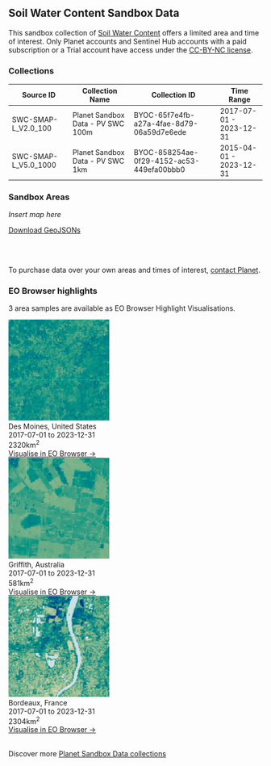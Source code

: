 ## Soil Water Content Sandbox Data

This sandbox collection of <a href="../soil-water-content/">Soil Water Content</a> offers a limited area and time of interest. Only Planet accounts and Sentinel Hub accounts with a paid subscription or a Trial account have access under the <a href="https://creativecommons.org/licenses/by-nc/4.0/" target="_blank">CC-BY-NC license</a>.

### Collections

<table>
  <thead>
    <tr>
      <th>Source ID</th>
      <th>Collection Name</th>
      <th>Collection ID</th>
      <th>Time Range</th>
    </tr>
  </thead>
  <tbody>
    <tr>
      <td>SWC-SMAP-L_V2.0_100</td>
      <td>Planet Sandbox Data - PV SWC 100m</td>
      <td>BYOC-65f7e4fb-a27a-4fae-8d79-06a59d7e6ede</td>
      <td>2017-07-01 - 2023-12-31</td>
    </tr>
    <tr>
      <td>SWC-SMAP-L_V5.0_1000</td>
      <td>Planet Sandbox Data - PV SWC 1km</td>
      <td>BYOC-858254ae-0f29-4152-ac53-449efa00bbb0</td>
      <td>2015-04-01 - 2023-12-31</td>
    </tr>
   </tbody>
</table>

### Sandbox Areas
*Insert map here*

<a href="../soil-water-content/polygons.geojson" download>Download GeoJSONs</a>

<br>
<br>

To purchase data over your own areas and times of interest, <a href="https://www.planet.com/contact-sales/#contact-sales)" target="_blank">contact Planet</a>.

### EO Browser highlights
3 area samples are available as EO Browser Highlight Visualisations.
<br>
<div class="container33">
    <div class="image-card">
    <a href='https://apps.sentinel-hub.com/eo-browser/?zoom=11&lat=41.191&lng=-93.818&themeId=PLANET_SANDBOX&visualizationUrl=https%3A%2F%2Fservices.sentinel-hub.com%2Fogc%2Fwms%2F2e4a87f8-2beb-483e-a62e-689a5916d958&datasetId=65f7e4fb-a27a-4fae-8d79-06a59d7e6ede&fromTime=2022-12-31T00%3A00%3A00.000Z&toTime=2022-12-31T23%3A59%3A59.999Z&layerId=SWC-100&demSource3D="MAPZEN"' target="_blank"><img src="SWC_USA.png" alt="EOB Highlight 1" class="imagette"></a>
        <div class="info">
            <div class="title">Des Moines, United States</div>
            <div class="text">
                2017-07-01 to 2023-12-31<br>
                2320km<sup>2</sup>
            </div>
            <div class="eob-link"><a href='https://apps.sentinel-hub.com/eo-browser/?zoom=11&lat=41.191&lng=-93.818&themeId=PLANET_SANDBOX&visualizationUrl=https%3A%2F%2Fservices.sentinel-hub.com%2Fogc%2Fwms%2F2e4a87f8-2beb-483e-a62e-689a5916d958&datasetId=65f7e4fb-a27a-4fae-8d79-06a59d7e6ede&fromTime=2022-12-31T00%3A00%3A00.000Z&toTime=2022-12-31T23%3A59%3A59.999Z&layerId=SWC-100&demSource3D="MAPZEN"' target="_blank">Visualise in EO Browser -></a></div>
        </div>
    </div>
    <div class="image-card">
    <a href='https://apps.sentinel-hub.com/eo-browser/?zoom=12&lat=-34.5218&lng=146.1202&themeId=PLANET_SANDBOX&visualizationUrl=https%3A%2F%2Fservices.sentinel-hub.com%2Fogc%2Fwms%2F2e4a87f8-2beb-483e-a62e-689a5916d958&datasetId=65f7e4fb-a27a-4fae-8d79-06a59d7e6ede&fromTime=2022-12-27T00%3A00%3A00.000Z&toTime=2022-12-27T23%3A59%3A59.999Z&layerId=SWC-100&demSource3D="MAPZEN"' target="_blank"><img src="SWC_AUS.png" alt="EOB Highlight 2" class="imagette"></a>
        <div class="info">
            <div class="title">Griffith, Australia</div>
            <div class="text">
                2017-07-01 to 2023-12-31<br>
                581km<sup>2</sup>
            </div>
            <div class="eob-link"><a href='https://apps.sentinel-hub.com/eo-browser/?zoom=12&lat=-34.5218&lng=146.1202&themeId=PLANET_SANDBOX&visualizationUrl=https%3A%2F%2Fservices.sentinel-hub.com%2Fogc%2Fwms%2F2e4a87f8-2beb-483e-a62e-689a5916d958&datasetId=65f7e4fb-a27a-4fae-8d79-06a59d7e6ede&fromTime=2022-12-27T00%3A00%3A00.000Z&toTime=2022-12-27T23%3A59%3A59.999Z&layerId=SWC-100&demSource3D="MAPZEN"' target="_blank">Visualise in EO Browser -></a></div>
        </div>
    </div>
    <div class="image-card">
    <a href='https://apps.sentinel-hub.com/eo-browser/?zoom=11&lat=44.84&lng=-0.5234&themeId=PLANET_SANDBOX&visualizationUrl=https%3A%2F%2Fservices.sentinel-hub.com%2Fogc%2Fwms%2F2e4a87f8-2beb-483e-a62e-689a5916d958&datasetId=65f7e4fb-a27a-4fae-8d79-06a59d7e6ede&fromTime=2023-04-29T00%3A00%3A00.000Z&toTime=2023-04-29T23%3A59%3A59.999Z&layerId=SWC-100&demSource3D="MAPZEN"' target="_blank"><img src="SWC_FRA.png" alt="EOB Highlight 3" class="imagette"></a>
        <div class="info">
            <div class="title">Bordeaux, France</div>
            <div class="text">
                2017-07-01 to 2023-12-31<br>
                2304km<sup>2</sup>
            </div>
            <div class="eob-link"><a href='https://apps.sentinel-hub.com/eo-browser/?zoom=11&lat=44.84&lng=-0.5234&themeId=PLANET_SANDBOX&visualizationUrl=https%3A%2F%2Fservices.sentinel-hub.com%2Fogc%2Fwms%2F2e4a87f8-2beb-483e-a62e-689a5916d958&datasetId=65f7e4fb-a27a-4fae-8d79-06a59d7e6ede&fromTime=2023-04-29T00%3A00%3A00.000Z&toTime=2023-04-29T23%3A59%3A59.999Z&layerId=SWC-100&demSource3D="MAPZEN"' target="_blank">Visualise in EO Browser -></a></div>
        </div>
    </div>
</div>
<br>


Discover more <a href="../planet-sandbox-data/">Planet Sandbox Data collections</a>
